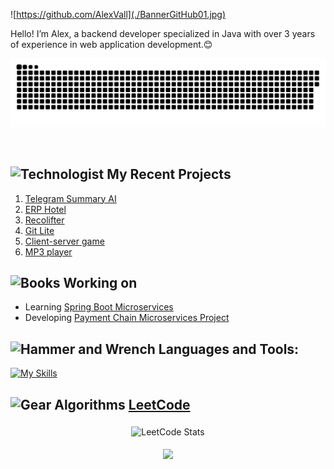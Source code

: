 ![https://github.com/AlexVall](./BannerGitHub01.jpg)

Hello! I’m Alex, a backend developer specialized in Java with over 3 years of experience in web application development.😊 
<p align="center">
 <img width="1000" src="github-snake.svg" alt="snake"/>
</p>

<div id="header" align="center">
  <img src="https://komarev.com/ghpvc/?username=AlexVallTuru&style=for-the-badge&color=orange" alt=""/>
</div>

## <img src="https://raw.githubusercontent.com/Tarikul-Islam-Anik/Animated-Fluent-Emojis/master/Emojis/People/Technologist.png" alt="Technologist" width="30" height="30" /> My Recent Projects 

 1. [Telegram Summary AI](https://github.com/AlexVallTuru/telegram-summary-ai)
 2. [ERP Hotel](https://github.com/AlexVallTuru/HotelErp-SpringBoot)
 3. [Recolifter](https://github.com/AlexVallTuru/Recolifter)
 4. [Git Lite](https://github.com/AlexVallTuru/GitLite-MongoDB)
 5. [Client-server game](https://github.com/AlexVallTuru/Server_JocCarreraDeCaballs)
 6. [MP3 player](https://github.com/AlexVallTuru/ReproductorMP3)

## <img src="https://raw.githubusercontent.com/Tarikul-Islam-Anik/Animated-Fluent-Emojis/master/Emojis/Objects/Books.png" alt="Books" width="30" height="30" /> **Working on**

- Learning [Spring Boot Microservices](https://www.udemy.com/course/microservicios-spring-boot-cloud-docker-profesional/)
- Developing [Payment Chain Microservices Project](https://github.com/AlexVallTuru/paymentchainparent)


## <img src="https://raw.githubusercontent.com/Tarikul-Islam-Anik/Animated-Fluent-Emojis/master/Emojis/Objects/Hammer%20and%20Wrench.png" alt="Hammer and Wrench" width="30" height="30" /> **Languages and Tools:**  

[![My Skills](https://skillicons.dev/icons?i=java,spring,python,mysql,postgres,mongodb,vscode,maven,stackoverflow,github,git,postman,docker&perline=10)](#)






## <img src="https://raw.githubusercontent.com/Tarikul-Islam-Anik/Animated-Fluent-Emojis/master/Emojis/Objects/Gear.png" alt="Gear" width="22" height="22" /> **Algorithms** [LeetCode](https://leetcode.com/u/alexvallturu/)
<p align="center">
 <img width="500" src="https://leetcode.card.workers.dev/AlexVallTuru?theme=dark&font=baloo&extension=null&animation=false" alt="LeetCode Stats" style="padding:5px; border-radius:5px;"/>
</p>

<p align="center">
     <img src="https://capsule-render.vercel.app/api?type=waving&color=gradient&height=100&section=footer"/>
</p>

